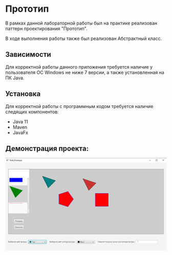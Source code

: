 # Прототип
В рамках данной лабораторной работы был на практике реализован паттерн проектирования "Прототип".

В ходе выполнения работы также был реализован Абстрактный класс.

## Зависимости
Для корректной работы данного приложения требуется наличие у пользователя ОС Windows не ниже 7 версии, а также установленная на ПК Java.

## Установка
Для корректной работы с программным кодом требуется наличие следящих компонентов:
- Java 11
- Maven
- JavaFx

## Демонстрация проекта:
![ОКНО ПРОГРАММЫ](Prototype/1.PNG)
